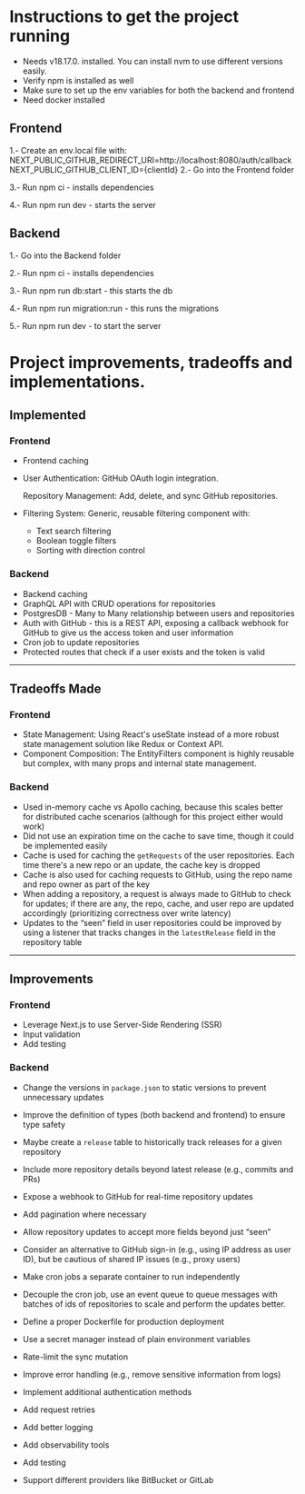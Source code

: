 # Instructions to get the project running

* Needs v18.17.0. installed. You can install nvm to use different versions easily.
* Verify npm is installed as well
* Make sure to set up the env variables for both the backend and frontend
* Need docker installed

## Frontend

1.- Create an env.local file with:
  NEXT_PUBLIC_GITHUB_REDIRECT_URI=http://localhost:8080/auth/callback
  NEXT_PUBLIC_GITHUB_CLIENT_ID={clientId}
2.- Go into the Frontend folder

3.- Run npm ci - installs dependencies

4.- Run npm run dev - starts the server

## Backend

1.- Go into the Backend folder

2.- Run npm ci - installs dependencies

3.- Run npm run db:start - this starts the db

4.- Run npm run migration:run - this runs the migrations

5.- Run npm run dev - to start the server

# Project improvements, tradeoffs and implementations.

## Implemented

### Frontend

* Frontend caching
* User Authentication: GitHub OAuth login integration.

  Repository Management: Add, delete, and sync GitHub repositories.
* Filtering System: Generic, reusable filtering component with:

  * Text search filtering
  * Boolean toggle filters
  * Sorting with direction control

### Backend

* Backend caching
* GraphQL API with CRUD operations for repositories
* PostgresDB - Many to Many relationship between users and repositories
* Auth with GitHub - this is a REST API, exposing a callback webhook for GitHub to give us the access token and user information
* Cron job to update repositories
* Protected routes that check if a user exists and the token is valid

---

## Tradeoffs Made

### Frontend

* State Management: Using React's useState instead of a more robust state management solution like Redux or Context API.
* Component Composition: The EntityFilters component is highly reusable but complex, with many props and internal state management.

### Backend

* Used in-memory cache vs Apollo caching, because this scales better for distributed cache scenarios (although for this project either would work)
* Did not use an expiration time on the cache to save time, though it could be implemented easily
* Cache is used for caching the `getRequests` of the user repositories. Each time there's a new repo or an update, the cache key is dropped
* Cache is also used for caching requests to GitHub, using the repo name and repo owner as part of the key
* When adding a repository, a request is always made to GitHub to check for updates; if there are any, the repo, cache, and user repo are updated accordingly (prioritizing correctness over write latency)
* Updates to the “seen” field in user repositories could be improved by using a listener that tracks changes in the `latestRelease` field in the repository table

---

## Improvements

### Frontend

* Leverage Next.js to use Server-Side Rendering (SSR)
* Input validation
* Add testing

### Backend

* Change the versions in `package.json` to static versions to prevent unnecessary updates

* Improve the definition of types (both backend and frontend) to ensure type safety

* Maybe create a `release` table to historically track releases for a given repository

* Include more repository details beyond latest release (e.g., commits and PRs)

* Expose a webhook to GitHub for real-time repository updates

* Add pagination where necessary

* Allow repository updates to accept more fields beyond just “seen”

* Consider an alternative to GitHub sign-in (e.g., using IP address as user ID), but be cautious of shared IP issues (e.g., proxy users)

* Make cron jobs a separate container to run independently

* Decouple the cron job, use an event queue to queue messages with batches of ids of repositories to scale and perform the updates better.

* Define a proper Dockerfile for production deployment

* Use a secret manager instead of plain environment variables

* Rate-limit the sync mutation

* Improve error handling (e.g., remove sensitive information from logs)

* Implement additional authentication methods

* Add request retries

* Add better logging

* Add observability tools

* Add testing

* Support different providers like BitBucket or GitLab
